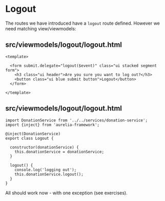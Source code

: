 # Logout

The routes we have introduced have a `logout` route defined. However we need matching view/viewmodels:

## src/viewmodels/logout/logout.html

~~~
<template>

  <form submit.delegate="logout($event)" class="ui stacked segment form">
    <h3 class="ui header">Are you sure you want to log out?</h3>
    <button class="ui blue submit button">Logout</button>
  </form>

</template>
~~~

## src/viewmodels/logout/logout.html

~~~
import DonationService from '../../services/donation-service';
import {inject} from 'aurelia-framework';

@inject(DonationService)
export class Logout {

  constructor(donationService) {
    this.donationService = donationService;
  }

  logout() {
    console.log('logging out');
    this.donationService.logout();
  }
}
~~~

All should work now - with one exception (see exercises).